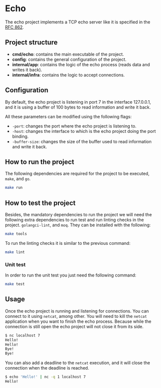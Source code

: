 # Echo

The echo project implements a TCP echo server like it is specified in the [RFC 862](https://datatracker.ietf.org/doc/html/rfc862).

## Project structure

- **cmd/echo**: contains the main executable of the project.
- **config**: contains the general configuration of the project.
- **internal/app**: contains the logic of the echo process (reads data and writes it back).
- **internal/infra**: contains the logic to accept connections.

## Configuration

By default, the echo project is listening in port 7 in the interface 127.0.0.1, and it is using a buffer of 100 bytes to read information and write it back.

All these parameters can be modified using the following flags:

- `-port`: changes the port where the echo project is listening to.
- `-host`: changes the interface to which is the echo project doing the port binding.
- `-buffer-size`: changes the size of the buffer used to read information and write it back.

## How to run the project

The following dependencies are required for the project to be executed, `make`, and `go`.

```bash
make run
```

## How to test the project

Besides, the mandatory dependencies to run the project we will need the following extra dependencies to run test and run linting checks in the project. `golangci-lint`, and `moq`. They can be installed with the following:

```bash
make tools
```

To run the linting checks it is similar to the previous command:

```bash
make lint
```

### Unit test

In order to run the unit test you just need the following command:

```bash
make test
```

## Usage

Once the echo project is running and listening for connections. You can connect to it using `netcat`, among other. You will need to kill the `netcat` application when you want to finish the echo process. Because while the connection is still open the echo project will not close it from its side.

```bash
$ nc localhost 7
Hello!  
Hello!
Bye!
Bye!
```

You can also add a deadline to the `netcat` execution, and it will close the connection when the deadline is reached.

```bash
$ echo 'Hello!' | nc -q 1 localhost 7
Hello!
```
